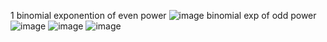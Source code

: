 1
binomial exponention of even power
![image](https://user-images.githubusercontent.com/96529109/216307071-a0b6b058-44c7-45e3-b1fe-6442a68d358a.png)
binomial exp of odd power
![image](https://user-images.githubusercontent.com/96529109/216308208-f13f05b9-4ac3-4e1e-b10a-f14d0b28d253.png)
![image](https://user-images.githubusercontent.com/96529109/216308268-10450872-e03e-44b9-bd6d-50586c1c6fca.png)
![image](https://user-images.githubusercontent.com/96529109/216308400-42f6ecaa-7bfd-431b-b334-596daf05f6a1.png)
